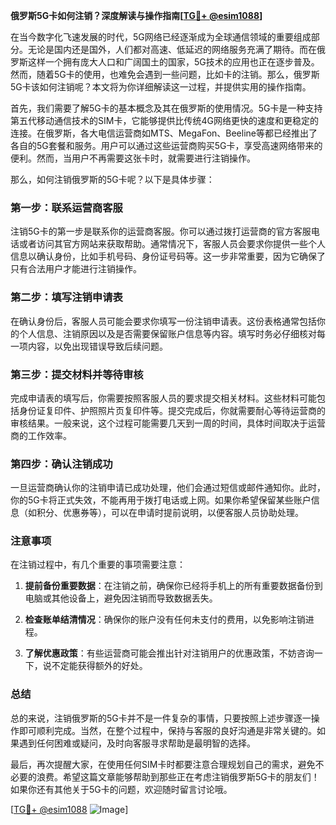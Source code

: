 **俄罗斯5G卡如何注销？深度解读与操作指南[[TG💪+ @esim1088](https://t.me/s/esim1088)]**

在当今数字化飞速发展的时代，5G网络已经逐渐成为全球通信领域的重要组成部分。无论是国内还是国外，人们都对高速、低延迟的网络服务充满了期待。而在俄罗斯这样一个拥有庞大人口和广阔国土的国家，5G技术的应用也正在逐步普及。然而，随着5G卡的使用，也难免会遇到一些问题，比如卡的注销。那么，俄罗斯5G卡该如何注销呢？本文将为你详细解读这一过程，并提供实用的操作指南。

首先，我们需要了解5G卡的基本概念及其在俄罗斯的使用情况。5G卡是一种支持第五代移动通信技术的SIM卡，它能够提供比传统4G网络更快的速度和更稳定的连接。在俄罗斯，各大电信运营商如MTS、MegaFon、Beeline等都已经推出了各自的5G套餐和服务。用户可以通过这些运营商购买5G卡，享受高速网络带来的便利。然而，当用户不再需要这张卡时，就需要进行注销操作。

那么，如何注销俄罗斯的5G卡呢？以下是具体步骤：

### **第一步：联系运营商客服**
注销5G卡的第一步是联系你的运营商客服。你可以通过拨打运营商的官方客服电话或者访问其官方网站来获取帮助。通常情况下，客服人员会要求你提供一些个人信息以确认身份，比如手机号码、身份证号码等。这一步非常重要，因为它确保了只有合法用户才能进行注销操作。

### **第二步：填写注销申请表**
在确认身份后，客服人员可能会要求你填写一份注销申请表。这份表格通常包括你的个人信息、注销原因以及是否需要保留账户信息等内容。填写时务必仔细核对每一项内容，以免出现错误导致后续问题。

### **第三步：提交材料并等待审核**
完成申请表的填写后，你需要按照客服人员的要求提交相关材料。这些材料可能包括身份证复印件、护照照片页复印件等。提交完成后，你就需要耐心等待运营商的审核结果。一般来说，这个过程可能需要几天到一周的时间，具体时间取决于运营商的工作效率。

### **第四步：确认注销成功**
一旦运营商确认你的注销申请已成功处理，他们会通过短信或邮件通知你。此时，你的5G卡将正式失效，不能再用于拨打电话或上网。如果你希望保留某些账户信息（如积分、优惠券等），可以在申请时提前说明，以便客服人员协助处理。

### **注意事项**
在注销过程中，有几个重要的事项需要注意：

1. **提前备份重要数据**：在注销之前，确保你已经将手机上的所有重要数据备份到电脑或其他设备上，避免因注销而导致数据丢失。
   
2. **检查账单结清情况**：确保你的账户没有任何未支付的费用，以免影响注销进程。

3. **了解优惠政策**：有些运营商可能会推出针对注销用户的优惠政策，不妨咨询一下，说不定能获得额外的好处。

### **总结**
总的来说，注销俄罗斯的5G卡并不是一件复杂的事情，只要按照上述步骤逐一操作即可顺利完成。当然，在整个过程中，保持与客服的良好沟通是非常关键的。如果遇到任何困难或疑问，及时向客服寻求帮助是最明智的选择。

最后，再次提醒大家，在使用任何SIM卡时都要注意合理规划自己的需求，避免不必要的浪费。希望这篇文章能够帮助到那些正在考虑注销俄罗斯5G卡的朋友们！如果你还有其他关于5G卡的问题，欢迎随时留言讨论哦。

[[TG💪+ @esim1088](https://t.me/s/esim1088) ![Image](https://i.postimg.cc/4NQfJmqS/Snipaste-2025-05-13-00-14-12.png)]